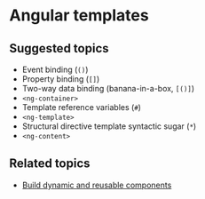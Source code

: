 # Angular templates

## Suggested topics
- Event binding (`()`)
- Property binding (`[]`)
- Two-way data binding (banana-in-a-box, `[()]`)
- `<ng-container>`
- Template reference variables (`#`)
- `<ng-template>`
- Structural directive template syntactic sugar (`*`)
- `<ng-content>`

## Related topics
- [Build dynamic and reusable components](./build-dynamic-and-reusable-components.md)
